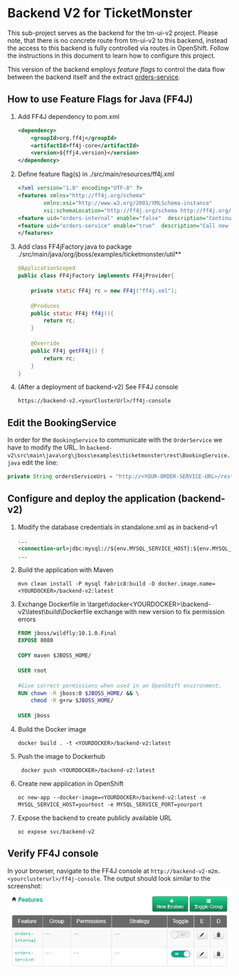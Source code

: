 # Backend V2 for TicketMonster

This sub-project serves as the backend for the tm-ui-v2 project. Please note, that there is no concrete route from tm-ui-v2 to this backend, instead the access to this backend is fully controlled via routes in OpenShift. Follow the instructions in this document to learn how to configure this project.

This version of the backend employs *feature flags* to control the data flow between the backend itself and the extract [orders-service](../orders-service/). 


## How to use Feature Flags for Java (FF4J) 
1. Add FF4J dependency to pom.xml
    ```xml
    <dependency>
        <groupId>org.ff4j</groupId>
        <artifactId>ff4j-core</artifactId>
        <version>${ffj4.version}</version>
    </dependency>
    ```

1. Define feature flag(s) in ./src/main/resources/ff4j.xml
    ```xml
    <?xml version="1.0" encoding="UTF-8" ?>
    <features xmlns="http://ff4j.org/schema"
            xmlns:xsi="http://www.w3.org/2001/XMLSchema-instance"
            xsi:schemaLocation="http://ff4j.org/schema http://ff4j.org/schema/ff4j-1.4.0.xsd">
    <feature uid="orders-internal" enable="false"  description="Continue with legacy orders implementation" />
    <feature uid="orders-service" enable="true"  description="Call new orders microservice" />
    </features>
    ```

1. Add class FF4jFactory.java to package ./src/main/java/org/jboss/examples/ticketmonster/util**
    ```java
    @ApplicationScoped
    public class FF4jFactory implements FF4jProvider{

        private static FF4j rc = new FF4j("ff4j.xml");

        @Produces
        public static FF4j ff4j(){
            return rc;
        }

        @Override
        public FF4j getFF4j() {
            return rc;
        }
    }
    ```

1. (After a deployment of backend-v2) See FF4J console
    ```
    https://backend-v2.<yourClusterUrl>/ff4j-console
    ```

## Edit the BookingService 
In order for the ```BookingService``` to communicate with the ```OrderService``` we have to modify the URL.
In ```backend-v2\src\main\java\org\jboss\examples\ticketmonster\rest\BookingService.java```
edit the line:
```java
private String ordersServiceUri = "http://<YOUR-ORDER-SERVICE-URL>/rest/bookings";    
```


## Configure and deploy the application (backend-v2)

1. Modify the database credentials in standalone.xml as in backend-v1
    ```xml
    ...
    <connection-url>jdbc:mysql://${env.MYSQL_SERVICE_HOST}:${env.MYSQL_SERVICE_PORT}/ticketmonster?useSSL=false</connection-url>
    ...     
    ```

1. Build the application with Maven
    ```
    mvn clean install -P mysql fabric8:build -D docker.image.name=<YOURDOCKER>/backend-v2:latest
    ```
1. Exchange Dockerfile in \target\docker\<YOURDOCKER>\backend-v2\latest\build\Dockerfile
exchange with new version to fix permission errors
    ```dockerfile
    FROM jboss/wildfly:10.1.0.Final 
    EXPOSE 8080

    COPY maven $JBOSS_HOME/

    USER root

    #Give correct permissions when used in an OpenShift environment.
    RUN chown -R jboss:0 $JBOSS_HOME/ && \
        chmod -R g+rw $JBOSS_HOME/

    USER jboss
    ```
1. Build the Docker image
    ```
    docker build . -t <YOURDOCKER>/backend-v2:latest
    ```
1. Push the image to Dockerhub
   ```
    docker push <YOURDOCKER>/backend-v2:latest
   ```
1. Create new application in OpenShift
    ```
    oc new-app --docker-image=<YOURDOCKER>/backend-v2:latest -e MYSQL_SERVICE_HOST=yourhost -e MYSQL_SERVICE_PORT=yourport
    ```
1. Expose the backend to create publicly available URL
    ```
    oc expose svc/backend-v2
    ```

## Verify FF4J console

In your browser, navigate to the FF4J console at ```http://backend-v2-m2m.<yourclusterurl>/ff4j-console```. The output should look similar to the screenshot:
![ff4j](assets/ff4j.png)
 


<!--
oc import-image backend-v2:latest --from=jetzlstorfer/backend-v2:latest
-->